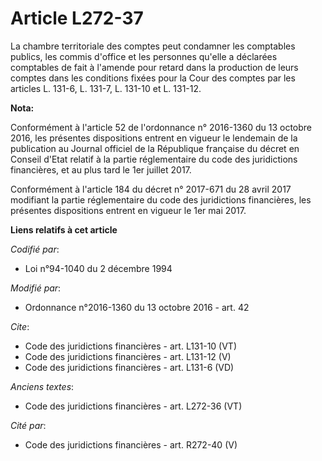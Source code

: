 # Article L272-37

La chambre territoriale des comptes peut condamner les comptables publics, les commis d'office et les personnes qu'elle a
déclarées comptables de fait à l'amende pour retard dans la production de leurs comptes dans les conditions fixées pour la
Cour des comptes par les articles L. 131-6, L. 131-7, L. 131-10 et L. 131-12.

**Nota:**

Conformément à l'article 52 de l'ordonnance n° 2016-1360 du 13 octobre 2016, les présentes dispositions entrent en vigueur le
lendemain de la publication au Journal officiel de la République française du décret en Conseil d'Etat relatif à la partie
réglementaire du code des juridictions financières, et au plus tard le 1er juillet 2017.

Conformément à l'article 184 du décret n° 2017-671 du 28 avril 2017 modifiant la partie réglementaire du code des
juridictions financières, les présentes dispositions entrent en vigueur le 1er mai 2017.

**Liens relatifs à cet article**

_Codifié par_:

  - Loi n°94-1040 du 2 décembre 1994

_Modifié par_:

  - Ordonnance n°2016-1360 du 13 octobre 2016 - art. 42

_Cite_:

  - Code des juridictions financières - art. L131-10 (VT)
  - Code des juridictions financières - art. L131-12 (V)
  - Code des juridictions financières - art. L131-6 (VD)

_Anciens textes_:

  - Code des juridictions financières - art. L272-36 (VT)

_Cité par_:

  - Code des juridictions financières - art. R272-40 (V)
